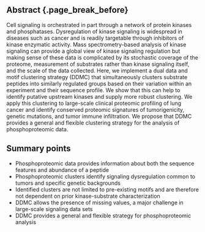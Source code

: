 ## Abstract {.page_break_before}

Cell signaling is orchestrated in part through a network of protein kinases and phosphatases. Dysregulation of kinase signaling is widespread in diseases such as cancer and is readily targetable through inhibitors of kinase enzymatic activity. Mass spectrometry-based analysis of kinase signaling can provide a global view of kinase signaling regulation but making sense of these data is complicated by its stochastic coverage of the proteome, measurement of substrates rather than kinase signaling itself, and the scale of the data collected. Here, we implement a dual data and motif clustering strategy (DDMC) that simultaneously clusters substrate peptides into similarly regulated groups based on their variation within an experiment and their sequence profile. We show that this can help to identify putative upstream kinases and supply more robust clustering. We apply this clustering to large-scale clinical proteomic profiling of lung cancer and identify conserved proteomic signatures of tumorigenicity, genetic mutations, and tumor immune infiltration. We propose that DDMC provides a general and flexible clustering strategy for the analysis of phosphoproteomic data.

## Summary points

- Phosphoproteomic data provides information about both the sequence features and abundance of a peptide
- Phosphoproteomic clusters identify signaling dysregulation common to tumors and specific genetic backgrounds
- Identified clusters are not limited to pre-existing motifs and are therefore not dependent on prior kinase-substrate characterization
- DDMC allows the presence of missing values, a major challenge in large-scale signaling data sets 
- DDMC provides a general and flexible strategy for phosphoproteomic analysis
